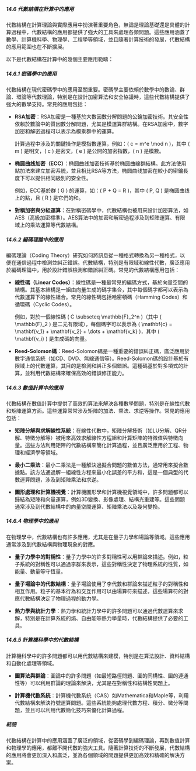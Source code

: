 ##### 14.6 代數結構在計算中的應用

代數結構在計算理論與實際應用中扮演著重要角色，無論是理論基礎還是具體的計算過程中，代數結構的應用都提供了強大的工具來處理各類問題。這些應用涵蓋了數學、計算機科學、物理學、工程學等領域，並且隨著計算技術的發展，代數結構的應用範圍也在不斷擴展。

以下是代數結構在計算中的幾個主要應用範疇：

##### 14.6.1 密碼學中的應用

代數結構在現代密碼學中的應用至關重要。密碼學主要依賴於數學中的數論、群論、環論等代數理論，特別是在設計加密算法和安全協議時，這些代數結構提供了強大的數學支持。常見的應用包括：

- **RSA加密**：RSA加密是一種基於大數因數分解問題的公鑰加密技術。其安全性依賴於數論中的質因數分解問題，尤其是模運算群結構。在RSA加密中，數字加密和解密過程可以表示為模乘群中的運算。
  
  計算過程中涉及的關鍵操作是模指數運算，例如：\( c = m^e \mod n \)，其中 \( m \) 是明文，\( c \) 是密文，\( e \) 是公開的加密指數，\( n \) 是模數。

- **椭圆曲线加密（ECC）**：椭圆曲线加密技術基於椭圆曲線群結構。此方法使用點加法來建立加密系統，並且相比RSA等方法，椭圆曲线加密在較小的密鑰長度下可以提供相同級別的安全性。
  
  例如，ECC基於群 \( G \) 的運算，如：\( P + Q = R \)，其中 \( P, Q \) 是椭圆曲线上的點，且 \( R \) 是它們的和。

- **對稱加密與分組運算**：在對稱密碼學中，代數結構也被用來設計加密算法，如AES（高級加密標準）。AES算法中的加密和解密過程涉及到矩陣運算、有限域上的乘法運算等代數結構。

##### 14.6.2 編碼理論中的應用

編碼理論（Coding Theory）研究如何將訊息從一種格式轉換為另一種格式，以便在通信過程中檢測並糾正錯誤。代數結構，特別是有限域和線性代數，廣泛應用於編碼理論中，用於設計錯誤檢測和錯誤糾正碼。常見的代數結構應用包括：

- **線性碼（Linear Codes）**：線性碼是一種最常見的編碼方式，基於向量空間的結構。其基本結構是一組由向量生成的碼字集合，其中每個碼字都可以表示為代數運算下的線性組合。常見的線性碼包括哈密頓碼（Hamming Codes）和循環碼（Cyclic Codes）。
  
  例如，對於一個線性碼 \( C \subseteq \mathbb{F}_2^n \)（其中 \( \mathbb{F}_2 \) 是二元有限域），每個碼字可以表示為 \( \mathbf{c} = \mathbf{v_1} + \mathbf{v_2} + \dots + \mathbf{v_k} \)，其中 \( \mathbf{v_i} \) 是生成碼的向量。

- **Reed-Solomon碼**：Reed-Solomon碼是一種重要的錯誤糾正碼，廣泛應用於數字通信系統（如CD、DVD、無線通信等）。Reed-Solomon碼的設計基於有限域上的代數運算，其目的是檢測和糾正多個錯誤。這種碼基於對多項式的計算，並利用代數結構來確保高效的錯誤修正能力。

##### 14.6.3 數值計算中的應用

代數結構在數值計算中提供了高效的算法來解決各種數學問題，特別是在線性代數和矩陣運算方面。這些運算常常涉及矩陣的加法、乘法、求逆等操作。常見的應用包括：

- **矩陣分解與求解線性系統**：在線性代數中，矩陣分解技術（如LU分解、QR分解、特徵分解等）被用來高效求解線性方程組和計算矩陣的特徵值與特徵向量。這些方法利用矩陣的代數結構來簡化計算過程，並且廣泛應用於工程、物理和經濟學等領域。

- **最小二乘法**：最小二乘法是一種解決過擬合問題的數值方法，通常用來擬合數據點。該方法通過解一組線性方程來最小化誤差的平方和，這是一個典型的代數運算問題，涉及到矩陣乘法和求逆。

- **圖形處理和計算機視覺**：計算機圖形學和計算機視覺領域中，許多問題都可以歸結為矩陣和向量運算，例如3D變換、影像處理、結構光重建等。這些問題通常涉及到代數結構中的向量空間運算、矩陣乘法以及幾何變換。

##### 14.6.4 物理學中的應用

在物理學中，代數結構也有許多應用，尤其是在量子力學和場論等領域。這些應用通常涉及到代數結構與物理現象的對應。

- **量子力學中的對稱性**：量子力學中的許多對稱性可以用群論來描述。例如，粒子系統的對稱性可以通過李群來表示，這些對稱性決定了物理系統的性質，如能量、動量等守恆量。

- **量子場論中的代數結構**：量子場論使用了李代數和群論來描述粒子的對稱性和相互作用。粒子的基本行為和交互作用可以由場算符來描述，這些場算符的對應代數結構決定了物理過程的動力學。

- **熱力學與統計力學**：熱力學和統計力學中的許多問題可以通過代數運算來求解，特別是在計算系統的熵、自由能等熱力學量時，代數結構提供了必要的工具。

##### 14.6.5 計算機科學中的代數結構

計算機科學中的許多問題都可以用代數結構來建模，特別是在算法設計、資料結構和自動化處理等領域。

- **圖算法與群論**：圖論中的許多問題（如最短路徑問題、圖的同構性、圖的連通性等）可以利用群論的理論來解決，尤其是在對稱性和結構性問題上。

- **計算機代數系統**：計算機代數系統（CAS）如Mathematica和Maple等，利用代數結構來解決符號運算問題。這些系統能夠處理代數方程、積分、微分等問題，並且可以利用代數簡化技巧來優化計算過程。

##### 結語

代數結構在計算中的應用涵蓋了廣泛的領域，從密碼學到編碼理論，再到數值計算和物理學的應用，都離不開代數的強大工具。隨著計算技術的不斷發展，代數結構的應用將會更加深入和廣泛，並為各個領域的問題提供更加高效和精確的解決方案。